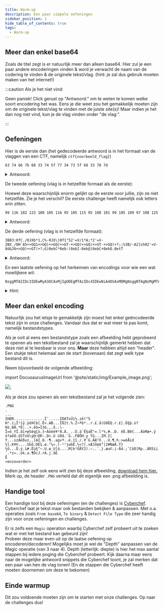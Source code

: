 ```yaml
---
title: Warm-up
description: Een paar simpele oefeningen
sidebar_position: 1
hide_table_of_contents: true
tags:
  - Warm-up
---
```

## Meer dan enkel base64
Zoals de titel zegt is er natuurlijk meer dan alleen base64. Hier zul je een paar andere encoderingen vinden & word je verwacht de naam van de codering te vinden & de originele tekst/vlag. (hint: je zal dus gebruik moeten maken van het internet!)

:::caution Als je het niet vind:

Geen paniek! Click gerust op "Antwoord:" om te weten te komen welke soort encodering het was.
Eens je die weet zou het gemakkelijk moeten zijn om de originele tekst/vlag te vinden met de juiste site(s)! Maar indien je het dan nog niet vind, kun je de vlag vinden onder "de vlag:".

:::
## Oefeningen

Hier is de eerste dan (het gedecodeerde antwoord is in het formaat van de vlaggen van een CTF, namelijk ``ctf{voorbeeld_flag}``)
```
63 74 66 7b 68 33 74 5f 77 34 73 5f 68 33 78 7d
```
<details>
  <summary>Antwoord:</summary>
  <div>
    <div>De encoding is Hex (hexadecimal encoding)</div>
    <br/>
    <details>
      <summary>
        De vlag:
      </summary>
      <div>
        <p>ctf&#123;h3t_w4s_h3x&#125;</p>
      </div>
    </details>
  </div>
</details>

De tweede oefening (vlag is in hetzelfde formaat als de eerste):

Hoewel deze waarschijnlijk enorm gelijkt op de eerste voor jullie, zijn ze niet hetzelfde. Zie je het verschil?
De eerste challenge heeft namelijk ook letters erin zitten.
```
99 116 102 123 100 105 116 95 105 115 95 100 101 99 105 109 97 108 125
```
<details>
  <summary>Antwoord:</summary>
  <div>
    <div>De encoding is decimal</div>
    <br/>
    <details>
      <summary>
        De vlag:
      </summary>
      <div>
        <p>ctf&#123;dit_is_decimal&#125;</p>
      </div>
    </details>
  </div>
</details>

De derde oefening (vlag is in hetzelfde formaat):
```
3B83:0fC./0JXb*1,C%-0JO\)0f1"52'=V/1*A;*2'=V-2BX_/0H`A5+>GQ1+>GQ)+>GQ)+>GT-+>GQ(+>GQ)+>GT-+>GQ)+?;;%3B/-A2]sh02'=V-0d&J6+>GQ)+>GT)+?;G)0ekC*0eb:(0ebI-0ek@)0ebC+0ekO.0etT
```
<details>
  <summary>Antwoord:</summary>
  <div>
    <div>Deze encoding is base85! Er bestaan meerdere soorten base encoderingen.</div>
    <br/>
    <details>
      <summary>
        De vlag:
      </summary>
      <div>
        <p>ctf&#123;er_zijn_meerdere_base_encodings&#125;</p>
      </div>
    </details>
  </div>
</details>

En een laatste oefening op het herkennen van encodings voor wie een wat moeilijkere wil:
```
NzggMTA2IDc3IDEwMyA3OCAxMjIgODEgMTAzIDc4IDEwNiA4OSAxMDMgNzggNTAgNzMgMTAzIDc3IDEyMiA3NyAxMDMgNzggMTA5IDg1IDEwMyA3OCAxMDYgNzcgMTAzIDc3IDEyMiA2NSAxMDMgNzggMTA2IDgxIDEwMyA3NyAxMjIgNzcgMTAzIDc4IDEwNiA4MSAxMDMgNzggODcgODkgMTAzIDc4IDEwNiA4MSAxMDMgNzcgMTIyIDc3IDEwMyA3OCA4NyA4OSAxMDMgNzcgMTIyIDc3IDEwMyA3OCAxMDkgODUgMTAzIDc4IDEwNiA3NyAxMDMgNzcgMTIyIDY1IDEwMyA3OCAxMDYgODEgMTAzIDc3IDEyMiA2OSAxMDMgNzggMTA5IDg1IDEwMyA3OCAxMDYgOTkgMTAzIDc4IDUwIDgxIDYx
```
<details>
    <summary>Hint:</summary>
    <div>
        <div>Niemand zegt dat je iets dat al geëncodeerd is niet opnieuw can encoderen :)</div>
        <br/>
        <details>
            <summary>Antwoord:</summary>
            <div>
                <div>De vlag werd geëncodeerd met hex, base64, decimal en (opnieuw!) base64, in die volgorde.</div>
                <br/>
                <details>
                <summary>De vlag:</summary>
                <div>
                    <p>ctf&#123;3nc0d3d_d3_3nc0d1ng&#125;</p>
                </div>
                </details>
            </div>
        </details>
  </div>
</details>

## Meer dan enkel encoding
Natuurlijk  zou het ietsje te gemakkelijk zijn moest het enkel geëncodeerde tekst zijn in onze challenges. Vandaar dus dat er wat meer te pas komt, namelijk bestandstypes.

Als je ooit al eens een bestandstype zoals een afbeelding hebt geprobeerd te openen als een tekstbestand zal je waarschijnlijk gemerkt hebben dat deze niet al te leesbaar is voor ons.
**Maar** deze hebben altijd een "header". Een stukje tekst helemaal aan de start (bovenaan) dat zegt welk type bestand dit is.

Neem bijvoorbeeld de volgende afbeelding:

import DocusaurusImageUrl from '@site/static/img/Example_image.png';

<img src={DocusaurusImageUrl} />;

Als je deze zou openen als een tekstbestand zal je het volgende zien:
```
.PNG
.
...
IHDR..............Ì¯.....IDATxÚì½.zë(°5
H².ì¡Ï¹ïÿ.ÿéÞCb[.Ë<.AB...Ïßît.%.Z¬ªb*..r.£.å(G9ÊQ.r.£|.Ò§þ.ù?0ò.BÄ.*ß¦..>.èG=Ì3ó.,.õ..\-Î=ô¸YÍ.âì+øSèqÇò.}~Àòéé¥¹8.À._..Ù.ä`Ë§aË"=.l¹%,#..D. ëß.B0{...ÀòMæ+.ÿ	ó?aëO.ûSTxÙ\ý@¬DR-.D>.U ü9â.¨ò..FBÕH.y Ýû...IM.I|Ý...szÄêßvz,.|AÍ.8.·¶..agvª..é.îî./.¥¯G.ÃÆ²ñ¸..U.¶.h.>wéÅid
½l.K¥©....Sbõ.DÈ¾.ø.°¼«.(·¹¹jwbË.½<?[.vÆJõø$°|2#NæÂ.Ý}½õ...Ô.ý.ì#.Ëü§^~.U.ø_U[á....M|k²ÚÃÝ2).~..¯.}.æu©.i·Ä4.;¯CôO]Rp..ÀR5íi..Ôº%8kdÏ[b7r´.*z»..òk.a.¶ÕcJ.rÁ.j.âÈ
Ë
<enzoverder>
```
Indien je het zelf ook eens wilt zien bij deze afbeelding, [download hem hier.](./assets/Example_image.png)<br/>
Merk op, de header ``.PNG`` verteld dat dit eigenlijk een .png afbeelding is. 

## Handige tool

Een handige tool bij deze oefeningen (en de challenges) is [Cyberchef](https://gchq.github.io/CyberChef/).<br/>Cyberchef laat je tekst maar ook bestanden bekijken & aanpassen. Met o.a. operaties zoals ``From base64``, ``To binary`` & ``Detect File Type`` die zeer handig zijn voor onze oefeningen en challenges.

Er is zelfs een ``Magic`` operation waarbij Cyberchef zelf probeert uit te zoeken wat er met het bestand kan gebeurd zijn!<br/>Probeer deze maar even uit op de laatse oefening op encoderen/decoderen! Mogelijks moet je wel de "Depth" aanpassen van de Magic operatie (van 3 naar 4). Depth (letterlijk: diepte) is hier het max aantal stappen bij iedere poging die Cyberchef probeert. Kijk daarna maar eens naar de mogelijke antwoord snippets die Cyberchef toont, je zal merken dat een paar van hen de vlag tonen! (En de stappen die Cyberchef heeft moeten doornemen om deze te bekomen)

## Einde warmup
Dit zou voldoende moeten zijn om te starten met onze challenges. Op naar de challenges dus!